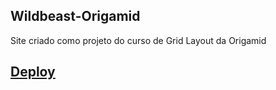 ## Wildbeast-Origamid
 Site criado como projeto do curso de Grid Layout da Origamid

 

 ## [Deploy](https://joaobatistajr.github.io/Wildbeast-Origamid/)
